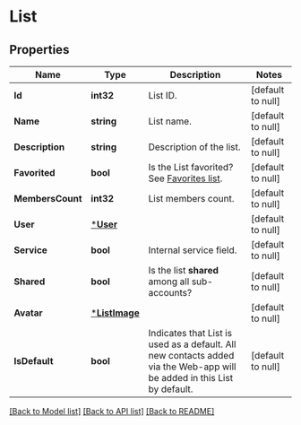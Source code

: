 # List

## Properties
Name | Type | Description | Notes
------------ | ------------- | ------------- | -------------
**Id** | **int32** | List ID. | [default to null]
**Name** | **string** | List name. | [default to null]
**Description** | **string** | Description of the list. | [default to null]
**Favorited** | **bool** | Is the List favorited? See [Favorites list](https://docs.textmagic.com/#operation/getFavourites). | [default to null]
**MembersCount** | **int32** | List members count. | [default to null]
**User** | [***User**](User.md) |  | [default to null]
**Service** | **bool** | Internal service field. | [default to null]
**Shared** | **bool** | Is the list **shared** among all sub-accounts? | [default to null]
**Avatar** | [***ListImage**](ListImage.md) |  | [default to null]
**IsDefault** | **bool** | Indicates that List is used as a default. All new contacts added via the Web-app will be added in this List by default. | [default to null]

[[Back to Model list]](../README.md#documentation-for-models) [[Back to API list]](../README.md#documentation-for-api-endpoints) [[Back to README]](../README.md)


